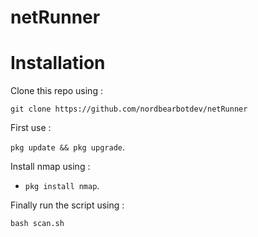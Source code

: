 # netRunner


# Installation

Clone this repo using :

`git clone https://github.com/nordbearbotdev/netRunner`

First use :

`pkg update && pkg upgrade`.

Install nmap using :

* `pkg install nmap`.

Finally run the script using :

`bash scan.sh`

